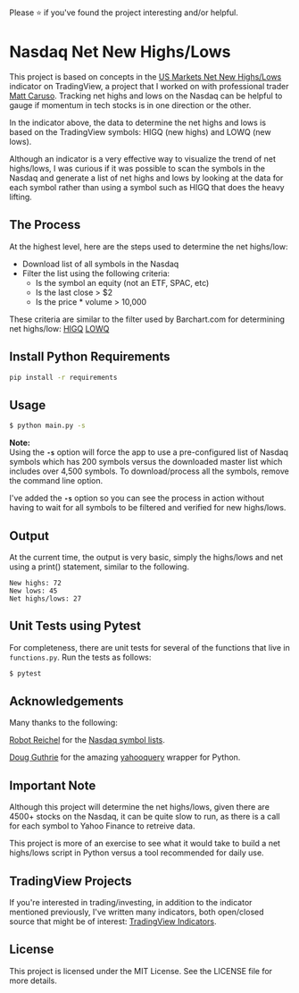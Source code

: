 Please :star: if you've found the project interesting and/or helpful.

# Nasdaq Net New Highs/Lows

This project is based on concepts in the [US Markets Net New Highs/Lows](https://www.tradingview.com/script/eP814cAv-US-Markets-Net-New-Highs-Lows/) indicator on TradingView, a project that I worked on with professional trader [Matt Caruso](https://carusoinsights.com/charting). Tracking net highs and lows on the Nasdaq can be helpful to gauge if momentum in tech stocks is in one direction or the other.

In the indicator above, the data to determine the net highs and lows is based on the TradingView symbols: HIGQ (new highs) and LOWQ (new lows). 

Although an indicator is a very effective way to visualize the trend of net highs/lows, I was curious if it was possible to scan the symbols in the Nasdaq and generate a list of net highs and lows by looking at the data for each symbol rather than using a symbol such as HIGQ that does the heavy lifting.


## The Process

At the highest level, here are the steps used to determine the net highs/low:

+ Download list of all symbols in the Nasdaq
+ Filter the list using the following criteria:
   + Is the symbol an equity (not an ETF, SPAC, etc)
   + Is the last close > $2
   + Is the price * volume > 10,000

These criteria are similar to the filter used by Barchart.com for determining net highs/low: [HIGQ](https://www.barchart.com/stocks/quotes/$HIGQ/overview) [LOWQ](https://www.barchart.com/stocks/quotes/$LOWQ/overview)

## Install Python Requirements

```bash
pip install -r requirements
```

## Usage

```bash
$ python main.py -s
```

**Note:**  
Using the **```-s```** option will force the app to use a pre-configured list of Nasdaq symbols which has 200 symbols versus the downloaded master list which includes over 4,500 symbols. To download/process all the symbols, remove the command line option.

I've added the **```-s```** option so you can see the process in action without having to wait for all symbols to be filtered and verified for new highs/lows.

## Output

At the current time, the output is very basic, simply the highs/lows and net using a print() statement, similar to the following.

```
New highs: 72
New lows: 45
Net highs/lows: 27
```

## Unit Tests using Pytest

For completeness, there are unit tests for several of the functions that live in ```functions.py```. Run the tests as follows:

```bash
$ pytest
```

## Acknowledgements

Many thanks to the following:

[Robot Reichel](https://github.com/rreichel3) for the [Nasdaq symbol lists](https://github.com/rreichel3/US-Stock-Symbols).

[Doug Guthrie](https://github.com/dpguthrie) for the amazing [yahooquery](https://github.com/dpguthrie/yahooquery) wrapper for Python.

## Important Note

Although this project will determine the net highs/lows, given there are 4500+ stocks on the Nasdaq, it can be quite slow to run, as there is a call for each symbol to Yahoo Finance to retreive data.

This project is more of an exercise to see what it would take to build a net highs/lows script in Python versus a tool recommended for daily use.

## TradingView Projects

If you're interested in trading/investing, in addition to the indicator mentioned previously, I've written many indicators, both open/closed source that might be of interest:
[TradingView Indicators](https://www.tradingview.com/u/JohnMuchow/#published-scripts).

## License

This project is licensed under the MIT License. See the LICENSE file for more details.